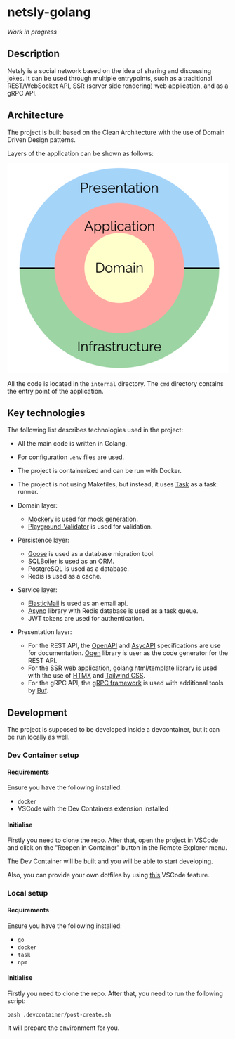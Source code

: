 # netsly-golang

_Work in progress_

## Description

Netsly is a social network based on the idea of sharing and discussing jokes. It can be used through multiple entrypoints, such as a traditional REST/WebSocket API, SSR (server side rendering) web application, and as a gRPC API.

## Architecture

The project is built based on the Clean Architecture with the use of Domain Driven Design patterns.

Layers of the application can be shown as follows:

![architecture diagram](images/architecture_circle_diagram.png)

All the code is located in the `internal` directory. The `cmd` directory contains the entry point of the application.

## Key technologies

The following list describes technologies used in the project:

- All the main code is written in Golang.
- For configuration `.env` files are used.
- The project is containerized and can be run with Docker.
- The project is not using Makefiles, but instead, it uses [Task](https://taskfile.dev/) as a task runner.

- Domain layer:

  - [Mockery](https://github.com/vektra/mockery) is used for mock generation.
  - [Playground-Validator](https://github.com/go-playground/validator) is used for validation.

- Persistence layer:

  - [Goose](https://github.com/pressly/goose) is used as a database migration tool.
  - [SQLBoiler](https://github.com/volatiletech/sqlboiler) is used as an ORM.
  - PostgreSQL is used as a database.
  - Redis is used as a cache.

- Service layer:

  - [ElasticMail](https://elasticemail.com/) is used as an email api.
  - [Asynq](https://github.com/hibiken/asynq) library with Redis database is used as a task queue.
  - JWT tokens are used for authentication.

- Presentation layer:

  - For the REST API, the [OpenAPI](https://learn.openapis.org/) and [AsycAPI](https://www.asyncapi.com/en) specifications are use for documentation. [Ogen](https://github.com/ogen-go/ogen) library is user as the code generator for the REST API.
  - For the SSR web application, golang html/template library is used with the use of [HTMX](https://htmx.org/) and [Tailwind CSS](https://tailwindcss.com/).
  - For the gRPC API, the [gRPC framework](https://grpc.io/) is used with additional tools by [Buf](https://buf.build/).

## Development

The project is supposed to be developed inside a devcontainer, but it can be run locally as well.

### Dev Container setup

#### Requirements

Ensure you have the following installed:

- `docker`
- VSCode with the Dev Containers extension installed

#### Initialise

Firstly you need to clone the repo. After that, open the project in VSCode and click on the "Reopen in Container" button in the Remote Explorer menu.

The Dev Container will be built and you will be able to start developing.

Also, you can provide your own dotfiles by using [this](https://code.visualstudio.com/docs/devcontainers/containers#_personalizing-with-dotfile-repositories) VSCode feature.

### Local setup

#### Requirements

Ensure you have the following installed:

- `go`
- `docker`
- `task`
- `npm`

#### Initialise

Firstly you need to clone the repo. After that, you need to run the following script:

```
bash .devcontainer/post-create.sh
```

It will prepare the environment for you.
